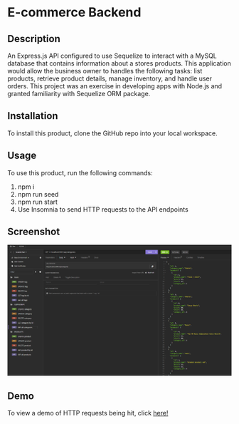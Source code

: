 # E-commerce Backend

## Description
An Express.js API configured to use Sequelize to interact with a MySQL database that contains information about a stores products. This application would allow the business owner to handles the following tasks: list products, retrieve product details, manage inventory, and handle user orders. This project was an exercise in developing apps with Node.js and granted familiarity with Sequelize ORM package. 

## Installation
To install this product, clone the GitHub repo into your local workspace.

## Usage
To use this product, run the following commands:
1) npm i
2) npm run seed
3) npm run start
4) Use Insomnia to send HTTP requests to the API endpoints

## Screenshot
![HTTP Results](/imgs/insomnia%20ss.png)

## Demo
To view a demo of HTTP requests being hit, click [here!](https://drive.google.com/file/d/1M_wvBqkcWWKZEnnDj5-1yEzuKtU_LXpd/view?usp=sharing)

## 
